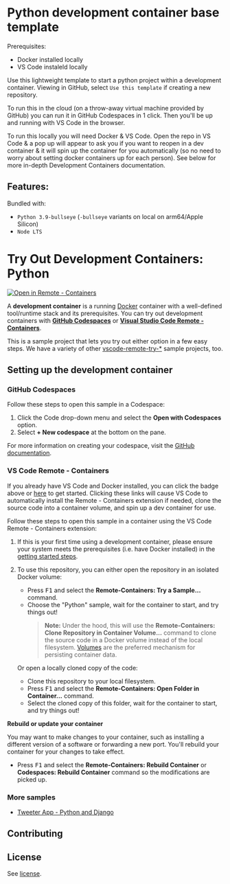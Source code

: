 # Python development container base template

Prerequisites:

- Docker installed locally
- VS Code instaleld locally

Use this lightweight template to start a python project within a development container. Viewing in GitHub, select `Use this template` if creating a new repository.

To run this in the cloud (on a throw-away virtual machine provided by GitHub) you can run it in GitHub Codespaces in 1 click. Then you'll be up and running with VS Code in the browser.

To run this locally you will need Docker & VS Code. Open the repo in VS Code & a pop up will appear to ask you if you want to reopen in a dev container & it will spin up the container for you automatically (so no need to worry about setting docker containers up for each person). See below for more in-depth Development Containers documentation.

## Features:

Bundled with:
- `Python 3.9-bullseye` (`-bullseye` variants on local on arm64/Apple Silicon)
- `Node LTS`

# Try Out Development Containers: Python

[![Open in Remote - Containers](https://img.shields.io/static/v1?label=Remote%20-%20Containers&message=Open&color=blue&logo=visualstudiocode)](https://vscode.dev/redirect?url=vscode://ms-vscode-remote.remote-containers/cloneInVolume?url=https://github.com/microsoft/vscode-remote-try-python)

A **development container** is a running [Docker](https://www.docker.com) container with a well-defined tool/runtime stack and its prerequisites. You can try out development containers with **[GitHub Codespaces](https://github.com/features/codespaces)** or **[Visual Studio Code Remote - Containers](https://aka.ms/vscode-remote/containers)**.

This is a sample project that lets you try out either option in a few easy steps. We have a variety of other [vscode-remote-try-*](https://github.com/search?q=org%3Amicrosoft+vscode-remote-try-&type=Repositories) sample projects, too.

## Setting up the development container

### GitHub Codespaces
Follow these steps to open this sample in a Codespace:
1. Click the Code drop-down menu and select the **Open with Codespaces** option.
1. Select **+ New codespace** at the bottom on the pane.

For more information on creating your codespace, visit the [GitHub documentation](https://docs.github.com/en/free-pro-team@latest/github/developing-online-with-codespaces/creating-a-codespace#creating-a-codespace).

### VS Code Remote - Containers

If you already have VS Code and Docker installed, you can click the badge above or [here](https://vscode.dev/redirect?url=vscode://ms-vscode-remote.remote-containers/cloneInVolume?url=https://github.com/microsoft/vscode-remote-try-python) to get started. Clicking these links will cause VS Code to automatically install the Remote - Containers extension if needed, clone the source code into a container volume, and spin up a dev container for use.

Follow these steps to open this sample in a container using the VS Code Remote - Containers extension:

1. If this is your first time using a development container, please ensure your system meets the prerequisites (i.e. have Docker installed) in the [getting started steps](https://aka.ms/vscode-remote/containers/getting-started).

2. To use this repository, you can either open the repository in an isolated Docker volume:

    - Press <kbd>F1</kbd> and select the **Remote-Containers: Try a Sample...** command.
    - Choose the "Python" sample, wait for the container to start, and try things out!
        > **Note:** Under the hood, this will use the **Remote-Containers: Clone Repository in Container Volume...** command to clone the source code in a Docker volume instead of the local filesystem. [Volumes](https://docs.docker.com/storage/volumes/) are the preferred mechanism for persisting container data.

   Or open a locally cloned copy of the code:

   - Clone this repository to your local filesystem.
   - Press <kbd>F1</kbd> and select the **Remote-Containers: Open Folder in Container...** command.
   - Select the cloned copy of this folder, wait for the container to start, and try things out!

**Rebuild or update your container**

   You may want to make changes to your container, such as installing a different version of a software or forwarding a new port. You'll rebuild your container for your changes to take effect.

   - Press <kbd>F1</kbd> and select the **Remote-Containers: Rebuild Container** or **Codespaces: Rebuild Container** command so the modifications are picked up.

### More samples

- [Tweeter App - Python and Django](https://github.com/Microsoft/python-sample-tweeterapp)

## Contributing

## License

See [license](./license).
